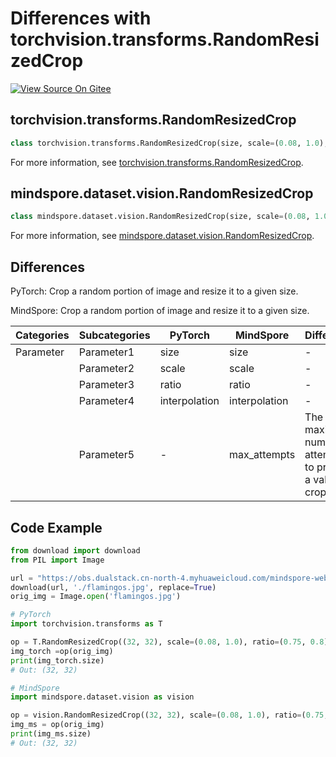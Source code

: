 # Differences with torchvision.transforms.RandomResizedCrop

[![View Source On Gitee](https://mindspore-website.obs.cn-north-4.myhuaweicloud.com/website-images/r2.1/resource/_static/logo_source_en.svg)](https://gitee.com/mindspore/docs/blob/r2.1/docs/mindspore/source_en/note/api_mapping/pytorch_diff/RandomResizedCrop.md)

## torchvision.transforms.RandomResizedCrop

```python
class torchvision.transforms.RandomResizedCrop(size, scale=(0.08, 1.0), ratio=(0.75, 1.3333333333333333), interpolation=InterpolationMode.BILINEAR)
```

For more information, see [torchvision.transforms.RandomResizedCrop](https://pytorch.org/vision/0.9/transforms.html#torchvision.transforms.RandomResizedCrop).

## mindspore.dataset.vision.RandomResizedCrop

```python
class mindspore.dataset.vision.RandomResizedCrop(size, scale=(0.08, 1.0), ratio=(3. / 4., 4. / 3.), interpolation=Inter.BILINEAR, max_attempts=10)
```

For more information, see [mindspore.dataset.vision.RandomResizedCrop](https://mindspore.cn/docs/en/r2.1/api_python/dataset_vision/mindspore.dataset.vision.RandomResizedCrop.html).

## Differences

PyTorch: Crop a random portion of image and resize it to a given size.

MindSpore: Crop a random portion of image and resize it to a given size.

| Categories | Subcategories |PyTorch | MindSpore | Difference |
| --- | ---   | ---   | ---        |---  |
|Parameter | Parameter1 | size    | size    | - |
|     | Parameter2 | scale      | scale   |- |
|     | Parameter3 | ratio     | ratio    | - |
|     | Parameter4 | interpolation     | interpolation   | - |
|     | Parameter5 | -     | max_attempts   | The maximum number of attempts to propose a valid crop_area |

## Code Example

```python
from download import download
from PIL import Image

url = "https://obs.dualstack.cn-north-4.myhuaweicloud.com/mindspore-website/notebook/datasets/flamingos.jpg"
download(url, './flamingos.jpg', replace=True)
orig_img = Image.open('flamingos.jpg')

# PyTorch
import torchvision.transforms as T

op = T.RandomResizedCrop((32, 32), scale=(0.08, 1.0), ratio=(0.75, 0.8))
img_torch =op(orig_img)
print(img_torch.size)
# Out: (32, 32)

# MindSpore
import mindspore.dataset.vision as vision

op = vision.RandomResizedCrop((32, 32), scale=(0.08, 1.0), ratio=(0.75, 0.8))
img_ms = op(orig_img)
print(img_ms.size)
# Out: (32, 32)
```